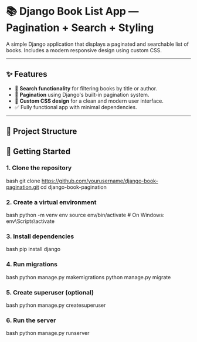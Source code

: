 # 📚 Django Book List App — Pagination + Search + Styling

A simple Django application that displays a paginated and searchable list of books. Includes a modern responsive design using custom CSS.

---

## ✨ Features

- 🔎 **Search functionality** for filtering books by title or author.
- 📄 **Pagination** using Django's built-in pagination system.
- 🎨 **Custom CSS design** for a clean and modern user interface.
- ✅ Fully functional app with minimal dependencies.

---

## 📁 Project Structure

## 🚀 Getting Started

### 1. Clone the repository

bash
    git clone https://github.com/yourusername/django-book-pagination.git
    cd django-book-pagination

### 2. Create a virtual environment
bash
    python -m venv env
    source env/bin/activate  # On Windows: env\Scripts\activate

### 3. Install dependencies
bash
    pip install django

### 4. Run migrations
bash
    python manage.py makemigrations
    python manage.py migrate

### 5. Create superuser (optional)
bash
    python manage.py createsuperuser

### 6. Run the server
bash
python manage.py runserver
